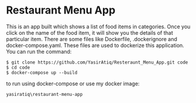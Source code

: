 # Restaurant Menu App
This is an app built which shows a list of food items in categories. Once you click on the name of the food item, it will show you the details of that particular item.
There are some files like Dockerfile, .dockerignore and docker-compose.yaml. These files are used to dockerize this application. You can run the command:
```
$ git clone https://github.com/YasirAtiq/Resteraunt_Menu_App.git code
$ cd code
$ docker-compose up --build
```
to run using docker-compose or use my docker image:
```
yasiratiq\restaurant-menu-app
```
